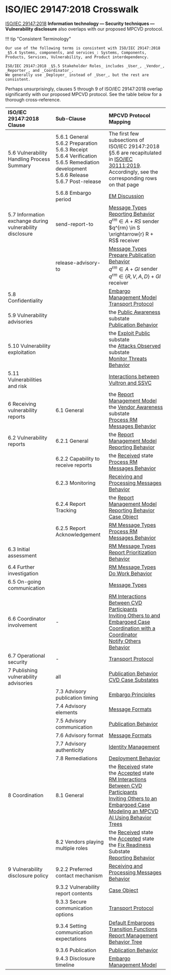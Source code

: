# ISO/IEC 29147:2018 Crosswalk

[ISO/IEC 29147:2018](https://www.iso.org/standard/72311.html)
**Information technology — Security techniques — Vulnerability disclosure**
also overlaps with our proposed MPCVD protocol.

!!! tip "Consistent Terminology"

    Our use of the following terms is consistent with ISO/IEC 29147:2018
    _§5.4 Systems, components, and services_: Systems, Components, Products, Services, Vulnerability, and Product interdependency.

    ISO/IEC 29147:2018 _§5.5 Stakeholder Roles_ includes _User_, _Vendor_, _Reporter_, and _Coordinator_.
    We generally use _Deployer_ instead of _User_, but the rest are consistent. 

Perhaps unsurprisingly, clauses 5 through 9 of ISO/IEC 29147:2018 overlap significantly with our proposed MPCVD protocol.
See the table below for a thorough cross-reference.

| ISO/IEC<br/>29147:2018<br/>Clause                        | Sub-Clause                                                                                                                                              | MPCVD Protocol Mapping                                                                                                                                                                                                                                                                                                                                                                                                                                  |
|:---------------------------------------------------------|:--------------------------------------------------------------------------------------------------------------------------------------------------------|:--------------------------------------------------------------------------------------------------------------------------------------------------------------------------------------------------------------------------------------------------------------------------------------------------------------------------------------------------------------------------------------------------------------------------------------------------------|
| 5.6 Vulnerability Handling Process Summary               | 5.6.1 General<br/>5.6.2 Preparation<br/>5.6.3 Receipt<br/>5.6.4 Verification<br/>5.6.5 Remediation development<br/>5.6.6 Release<br/>5.6.7 Post-release | The first few subsections of ISO/IEC 29147:2018 §5.6 are recapitulated in [ISO/IEC 30111:2019](iso_30111_2019.md). Accordingly, see the corresponding rows on that page                                                                                                                                                                                                                                                                                  |
|                                                          | 5.6.8 Embargo period                                                                                                                                    | [EM Discussion](../topics/process_models/em/principles.md)                                                                                                                                                                                                                                                                                                                                                                                                
| 5.7 Information exchange during vulnerability disclosure | send-report-to                                      | [Message Types](formal_protocol/messages.md)<br/>[Reporting Behavior](../topics/behavior_logic/reporting_bt.md)<br/>$q^{rm} \in A + RS$ sender<br/>$q^{rm} \in S \xrightarrow{r} R + RS$ receiver                                                                                                                                                                                                                                                     |
|                                                          | release-advisory-to                                  | [Message Types](formal_protocol/messages.md)<br/>[Prepare Publication Behavior](../topics/behavior_logic/publication_bt.md)<br/>$q^{rm} \in A + GI$ sender<br/>$q^{rm} \in \{R,V,A,D\} + GI$ receiver                                                                                                                                                                                                                                                 |
| 5.8 Confidentiality                                      |                                                                                                                                                         | [Embargo Management Model](../topics/process_models/em/index.md)<br/>[Transport Protocol](../howto/general_implementation.md#transport-protocol)                                                                                                                                                                                                                                                                                                          |
| 5.9 Vulnerability advisories                             |                                                                                                                                                         | the [Public Awareness](../topics/process_models/cs/index.md#the-public-awareness-substate-p-p) substate<br/>[Publication Behavior](../topics/behavior_logic/publication_bt.md)                                                                                                                                                                                                                                                                         |
| 5.10 Vulnerability exploitation                          |                                                                                                                                                         | the [Exploit Public](../topics/process_models/cs/index.md#the-exploit-public-substate-x-x) substate<br/>the [Attacks Observed](../topics/process_models/cs/index.md#the-attacks-observed-substate-a-a) substate<br/>[Monitor Threats Behavior](../topics/behavior_logic/monitor_threats_bt.md)                                                                                                                                                        |
| 5.11 Vulnerabilities and risk                            |                                                                                                                                                         | [Interactions between Vultron and SSVC](ssvc_crosswalk.md)                                                                                                                                                                                                                                                                                                                                                                                              
| 6 Receiving vulnerability reports                        | 6.1 General                                                                                                                                             | the [Report Management Model](../topics/process_models/rm/index.md)<br/>the [Vendor Awareness](../topics/process_models/cs/index.md#the-vendor-awareness-substate-v-v) substate<br/>[Process RM Messages Behavior](../topics/behavior_logic/msg_rm_bt.md)                                                                                                                                                                                                      |
| 6.2 Vulnerability reports                                | 6.2.1 General                                                                                                                                           | the [Report Management Model](../topics/process_models/rm/index.md)<br/>[Reporting Behavior](../topics/behavior_logic/reporting_bt.md)                                                                                                                                                                                                                                                                                                                          |
|                                                          | 6.2.2 Capability to receive reports                                                                                                                     | the [Received](../topics/process_models/rm/index.md#the-received-r-state) state<br/>[Process RM Messages Behavior](../topics/behavior_logic/msg_rm_bt.md)                                                                                                                                                                                                                                                                                              |
|                                                          | 6.2.3 Monitoring                                                                                                                                        | [Receiving and Processing Messages Behavior](../topics/behavior_logic/msg_intro_bt.md)                                                                                                                                                                                                                                                                                                                                                                  |
|                                                          | 6.2.4 Report Tracking                                                                                                                                   | the [Report Management Model](../topics/process_models/rm/index.md)<br/>[Reporting Behavior](../topics/behavior_logic/reporting_bt.md)<br/>[Case Object](../howto/case_object.md)                                                                                                                                                                                                                                                                               |
|                                                          | 6.2.5 Report Acknowledgement                                                                                                                            | [RM Message Types](formal_protocol/messages.md#rm-message-types)<br/>[Process RM Messages Behavior](../topics/behavior_logic/msg_rm_bt.md)                                                                                                                                                                                                                                                                                                              |
| 6.3 Initial assessment                                   |                                                                                                                                                         | [RM Message Types](formal_protocol/messages.md#rm-message-types)<br/>[Report Prioritization Behavior](../topics/behavior_logic/rm_prioritization_bt.md)                                                                                                                                                                                                                                                                                                 |
| 6.4 Further investigation                                |                                                                                                                                                         | [RM Message Types](formal_protocol/messages.md#rm-message-types)<br/>[Do Work Behavior](../topics/behavior_logic/do_work_bt.md)                                                                                                                                                                                                                                                                                                                         | 
| 6.5 On-going communication                               |                                                                                                                                                         | [Message Types](formal_protocol/messages.md)                                                                                                                                                                                                                                                                                                                                                                                                          |
| 6.6 Coordinator involvement | - | [RM Interactions Between CVD Participants](../topics/process_models/rm/rm_interactions.md)<br/>[Inviting Others to and Embargoed Case](../topics/process_models/em/working_with_others.md)<br/>[Coordination with a Coordinator](../topics/formal_protocol/worked_example.md#coordinating_with_coordinator)<br/>[Notify Others Behavior](../topics/behavior_logic/reporting_bt.md)                                                                        |
| 6.7 Operational security | - | [Transport Protocol](../howto/general_implementation.md#transport-protocol)                                                                                                                                                                                                                                                                                                                                                                               |
| 7 Publishing vulnerability advisories | all | [Publication Behavior](../topics/behavior_logic/publication_bt.md)<br/>[CVD Case Substates](../topics/process_models/cs/index.md#cvd-case-substates)                                                                                                                                                                                                                                                                                                   |
|  | 7.3 Advisory publication timing | [Embargo Principles](../topics/process_models/em/principles.md)                                                                                                                                                                                                                                                                                                                                                                                           |
|  | 7.4 Advisory elements | [Message Formats](../howto/general_implementation.md#message-formats)                                                                                                                                                                                                                                                                                                                                                                                     |
|  | 7.5 Advisory communication | [Publication Behavior](../topics/behavior_logic/publication_bt.md)                                                                                                                                                                                                                                                                                                                                                                                      |
|  | 7.6 Advisory format | [Message Formats](../howto/general_implementation.md#message-formats)                                                                                                                                                                                                                                                                                                                                                                                     |
|  | 7.7 Advisory authenticity | [Identity Management](../howto/general_implementation.md#identity-management)                                                                                                                                                                                                                                                                                                                                                                             |
|  | 7.8 Remediations | [Deployment Behavior](../topics/behavior_logic/deployment_bt.md)                                                                                                                                                                                                                                                                                                                                                                                        |
| 8 Coordination | 8.1 General | the [Received](../topics/process_models/rm/index.md#the-received-r-state) state<br/>the [Accepted](../topics/process_models/rm/index.md#the-accepted-a-state) state<br/>[RM Interactions Between CVD Participants](../topics/process_models/rm/rm_interactions.md)<br/>[Inviting Others to an Embargoed Case](../topics/process_models/em/working_with_others.md)<br/>[Modeling an MPCVD AI Using Behavior Trees](../topics/behavior_logic/cvd_bt.md) |
|  | 8.2 Vendors playing multiple roles | the [Received](../topics/process_models/rm/index.md#the-received-r-state) state<br/>the [Accepted](../topics/process_models/rm/index.md#the-accepted-a-state) state<br/>the [Fix Readiness](../topics/process_models/cs/index.md#the-fix-readiness-substate-f-f) Substate<br/>[Reporting Behavior](../topics/behavior_logic/reporting_bt.md)                                                                                                         |
| 9 Vulnerability disclosure policy | 9.2.2 Preferred contact mechanism | [Receiving and Processing Messages Behavior](../topics/behavior_logic/msg_intro_bt.md)                                                                                                                                                                                                                                                                                                                                                                  |
|  | 9.3.2 Vulnerability report contents | [Case Object](../howto/case_object.md)                                                                                                                                                                                                                                                                                                                                                                                                                  |
|  | 9.3.3 Secure communication options | [Transport Protocol](../howto/general_implementation.md#transport-protocol)                                                                                                                                                                                                                                                                                                                                                                               |
|  | 9.3.4 Setting communication expectations | [Default Embargoes](../topics/process_models/em/defaults.md)<br/>[Transition Functions](formal_protocol/transitions.md)<br/>[Report Management Behavior Tree](../topics/behavior_logic/rm_bt.md)                                                                                                                                                                                                                                                        |
|  | 9.3.6 Publication | [Publication Behavior](../topics/behavior_logic/publication_bt.md)                                                                                                                                                                                                                                                                                                                                                                                      |
|  | 9.4.3 Disclosure timeline | [Embargo Management Model](../topics/process_models/em/index.md)                                                                                                                                                                                                                                                                                                                                                                                        |

